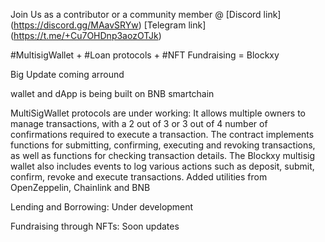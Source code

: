 Join Us as a contributor or a community member @
[Discord link] (https://discord.gg/MAavSRYw)
[Telegram link] (https://t.me/+Cu7OHDnp3aozOTJk)

#MultisigWallet + #Loan protocols + #NFT Fundraising = Blockxy

Big Update coming arround

wallet and dApp is being built on BNB smartchain

MultiSigWallet protocols are under working:  It allows multiple owners to manage transactions, with a 2 out of 3 or 3 out of 4 number of confirmations required to execute a transaction. The contract implements functions for submitting, confirming, executing and revoking transactions, as well as functions for checking transaction details. The Blockxy multisig wallet also includes events to log various actions such as deposit, submit, confirm, revoke and execute transactions. Added utilities from OpenZeppelin, Chainlink and BNB

Lending and Borrowing: Under development

Fundraising through NFTs: Soon updates
